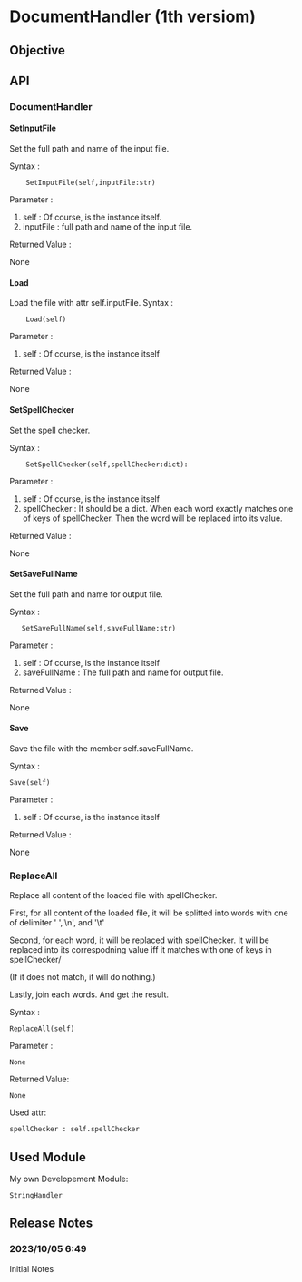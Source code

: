 # DocumentHandler (1th versiom)
## Objective 

## API
### DocumentHandler
#### SetInputFile

Set the full path and name of the input file.

Syntax :
      
        SetInputFile(self,inputFile:str)

Parameter :

1. self : Of course, is the instance itself.
2. inputFile : full path and name of the input file.

Returned Value :

None

#### Load

Load the file with attr self.inputFile. 
Syntax :
      
        Load(self)

Parameter :

1. self : Of course, is the instance itself

Returned Value :

None

#### SetSpellChecker

Set the spell checker.

Syntax :
      
        SetSpellChecker(self,spellChecker:dict):

Parameter :

1. self : Of course, is the instance itself
2. spellChecker : It should be a dict. When each word exactly matches one of keys of spellChecker. Then the word will be replaced into its value.

Returned Value :

None

#### SetSaveFullName

Set the full path and name for output file.
     
Syntax :
      
       SetSaveFullName(self,saveFullName:str)

Parameter :

1. self : Of course, is the instance itself
2. saveFullName : The full path and name for output file.

Returned Value :

None

#### Save

Save the file with the member self.saveFullName.

Syntax :

    Save(self)

Parameter :

1. self : Of course, is the instance itself

Returned Value :

None

### ReplaceAll

Replace all content of the loaded file with spellChecker.

First, for all content of the loaded file, it will be splitted into words with one of delimiter ' ','\n', and '\t'

Second, for each word, it will be replaced with spellChecker. It will be replaced into its correspodning value iff it matches with one of keys in spellChecker/

(If it does not match, it will do nothing.)

Lastly, join each words. And get the result.

Syntax :

    ReplaceAll(self)

Parameter : 

    None

Returned Value:

    None

Used attr:

    spellChecker : self.spellChecker

## Used Module

My own Developement Module:

    StringHandler
## Release Notes
### 2023/10/05 6:49
Initial Notes
